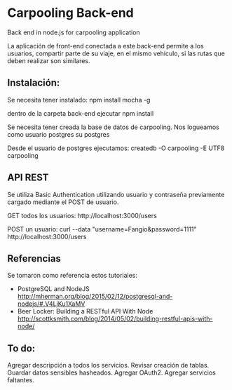 # Carpooling Back-end
Back end in node.js for carpooling application

La aplicación de front-end conectada a este back-end permite a los usuarios, compartir parte de su viaje, en el mismo vehículo, si las rutas que deben
realizar son similares.

Instalación:
------------
Se necesita tener instalado:
npm install mocha -g

dentro de la carpeta back-end ejecutar
npm install

Se necesita tener creada la base de datos de carpooling.
Nos logueamos como usuario postgres
su postgres

Desde el usuario de postgres ejecutamos:
createdb -O carpooling -E UTF8 carpooling

API REST
--------
Se utiliza Basic Authentication utilizando usuario y contraseña previamente cargado mediante el POST de usuario.

GET todos los usuarios: 
http://localhost:3000/users

POST un usuario: 
curl --data "username=Fangio&password=1111" http://localhost:3000/users

Referencias
-----------
Se tomaron como referencia estos tutoriales:
* PostgreSQL and NodeJS
	http://mherman.org/blog/2015/02/12/postgresql-and-nodejs/#.V4LjKu1XaMV
* Beer Locker: Building a RESTful API With Node
	http://scottksmith.com/blog/2014/05/02/building-restful-apis-with-node/

To do:
------
Agregar descripción a todos los servicios.
Revisar creación de tablas.
Guardar datos sensibles hasheados.
Agregar OAuth2.
Agregar servicios faltantes.
